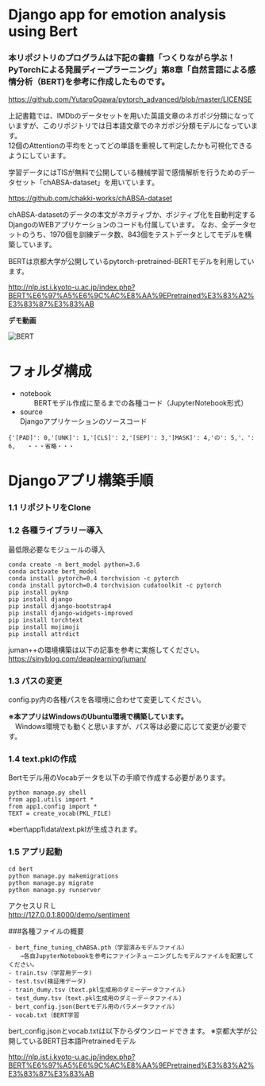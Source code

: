 # Django app for emotion analysis using Bert

###  本リポジトリのプログラムは下記の書籍「つくりながら学ぶ！PyTorchによる発展ディープラーニング」第8章「自然言語による感情分析（BERT)を参考に作成したものです。

https://github.com/YutaroOgawa/pytorch_advanced/blob/master/LICENSE  

上記書籍では、IMDbのデータセットを用いた英語文章のネガポジ分類になっていますが、このリポジトリでは日本語文章でのネガポジ分類モデルになっています。  
12個のAttentionの平均をとってどの単語を重視して判定したかも可視化できるようにしています。


学習データにはTISが無料で公開している機械学習で感情解析を行うためのデータセット「chABSA-dataset」を用いています。  

https://github.com/chakki-works/chABSA-dataset

chABSA-datasetのデータの本文がネガティブか、ポジティブ化を自動判定するDjangoのWEBアプリケーションのコードも付属しています。     なお、全データセットのうち、1970個を訓練データ数、843個をテストデータとしてモデルを構築しています。

BERTは京都大学が公開しているpytorch-pretrained-BERTモデルを利用しています。

http://nlp.ist.i.kyoto-u.ac.jp/index.php?BERT%E6%97%A5%E6%9C%AC%E8%AA%9EPretrained%E3%83%A2%E3%83%87%E3%83%AB

**デモ動画**

![BERT](https://user-images.githubusercontent.com/34405452/67568657-c298d980-f767-11e9-8d3f-09230667772d.gif)


# フォルダ構成  

- notebook  
　　BERTモデル作成に至るまでの各種コード（JupyterNotebook形式）
- source  
    Djangoアプリケーションのソースコード
  

```
{'[PAD]': 0,'[UNK]': 1,'[CLS]': 2,'[SEP]': 3,'[MASK]': 4,'の': 5,'、': 6,　　・・・省略・・・
```


# Djangoアプリ構築手順


### 1.1 リポジトリをClone

### 1.2 各種ライブラリー導入  

最低限必要なモジュールの導入
```
conda create -n bert_model python=3.6
conda activate bert_model
conda install pytorch=0.4 torchvision -c pytorch
conda install pytorch=0.4 torchvision cudatoolkit -c pytorch
pip install pyknp
pip install django
pip install django-bootstrap4
pip install django-widgets-improved
pip install torchtext
pip install mojimoji
pip install attrdict

```
juman++の環境構築は以下の記事を参考に実施してください。  
https://sinyblog.com/deaplearning/juman/

### 1.3 パスの変更

config.py内の各種パスを各環境に合わせて変更してください。

**※本アプリはWindowsのUbuntu環境で構築しています。**    
　Windows環境でも動くと思いますが、パス等は必要に応じて変更が必要です。

### 1.4 text.pklの作成

Bertモデル用のVocabデータを以下の手順で作成する必要があります。

```
python manage.py shell
from app1.utils import *
from app1.config import *
TEXT = create_vocab(PKL_FILE)
```
※bert\app1\data\text.pklが生成されます。

### 1.5 アプリ起動

```
cd bert 
python manage.py makemigrations
python manage.py migrate
python manage.py runserver
```

アクセスＵＲＬ  
http://127.0.0.1:8000/demo/sentiment


###各種ファイルの概要
```
- bert_fine_tuning_chABSA.pth（学習済みモデルファイル）
　　→各自JupyterNotebookを参考にファインチューニングしたモデルファイルを配置してください。
- train.tsv（学習用データ)
- test.tsv(検証用データ)
- train_dumy.tsv（text.pkl生成用のダミーデータファイル)
- test_dumy.tsv（text.pkl生成用のダミーデータファイル)
- bert_config.json(Bertモデル用のパラメータファイル） 
- vocab.txt（BERT学習
```

bert_config.jsonとvocab.txtは以下からダウンロードできます。
※京都大学が公開しているBERT日本語Pretrainedモデル

http://nlp.ist.i.kyoto-u.ac.jp/index.php?BERT%E6%97%A5%E6%9C%AC%E8%AA%9EPretrained%E3%83%A2%E3%83%87%E3%83%AB


